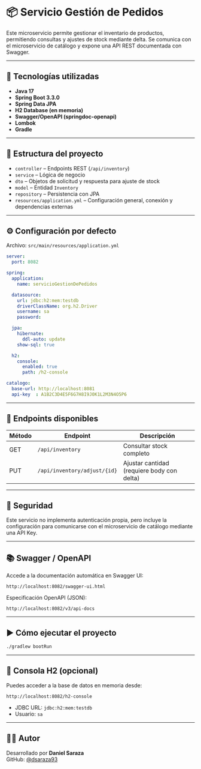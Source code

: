 # 📦 Servicio Gestión de Pedidos

Este microservicio permite gestionar el inventario de productos, permitiendo consultas y ajustes de stock mediante delta. Se comunica con el microservicio de catálogo y expone una API REST documentada con Swagger.

---

## 🚀 Tecnologías utilizadas

- **Java 17**
- **Spring Boot 3.3.0**
- **Spring Data JPA**
- **H2 Database (en memoria)**
- **Swagger/OpenAPI (springdoc-openapi)**
- **Lombok**
- **Gradle**

---

## 📂 Estructura del proyecto

- `controller` – Endpoints REST (`/api/inventory`)
- `service` – Lógica de negocio
- `dto` – Objetos de solicitud y respuesta para ajuste de stock
- `model` – Entidad `Inventory`
- `repository` – Persistencia con JPA
- `resources/application.yml` – Configuración general, conexión y dependencias externas

---

## ⚙️ Configuración por defecto

Archivo: `src/main/resources/application.yml`

```yaml
server:
  port: 8082

spring:
  application:
    name: servicioGestionDePedidos

  datasource:
    url: jdbc:h2:mem:testdb
    driverClassName: org.h2.Driver
    username: sa
    password:

  jpa:
    hibernate:
      ddl-auto: update
    show-sql: true

  h2:
    console:
      enabled: true
      path: /h2-console

catalogo:
  base-url: http://localhost:8081
  api-key  : A1B2C3D4E5F6G7H8I9J0K1L2M3N4O5P6
```

---

## 🧪 Endpoints disponibles

| Método | Endpoint               | Descripción                                      |
|--------|------------------------|--------------------------------------------------|
| GET    | `/api/inventory`       | Consultar stock completo                         |
| PUT    | `/api/inventory/adjust/{id}` | Ajustar cantidad (requiere body con delta) |

---

## 🔐 Seguridad

Este servicio no implementa autenticación propia, pero incluye la configuración para comunicarse con el microservicio de catálogo mediante una API Key.

---

## 📚 Swagger / OpenAPI

Accede a la documentación automática en Swagger UI:

```
http://localhost:8082/swagger-ui.html
```

Especificación OpenAPI (JSON):

```
http://localhost:8082/v3/api-docs
```

---

## ▶️ Cómo ejecutar el proyecto

```bash
./gradlew bootRun
```

---

## 🧪 Consola H2 (opcional)

Puedes acceder a la base de datos en memoria desde:

```
http://localhost:8082/h2-console
```

- JDBC URL: `jdbc:h2:mem:testdb`
- Usuario: `sa`

---


## 👨‍💻 Autor

Desarrollado por **Daniel Saraza**  
GitHub: [@dsaraza93](https://github.com/dsaraza93)

